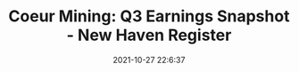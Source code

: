 ---
"title": "Coeur Mining: Q3 Earnings Snapshot - New Haven Register"
"date": "2021-10-27 22:6:37"
"feed_name": "GOOGLENEWSMINING"
"feed_website": "https://news.google.com/search?q=mining%2Bincident&hl=en-US&gl=US&ceid=US:en"
"feed_rss": "https://news.google.com/rss/search?q=mining%2Bincident&hl=en-US&gl=US&ceid=US:en"
"link": "https://www.nhregister.com/business/article/Coeur-Mining-Q3-Earnings-Snapshot-16569658.php"
"source": "{'href': 'https://www.nhregister.com', 'title': 'New Haven Register'}"
"file": "_posts/2021-1-1-ace5623ce129f3bb3b3be2061fb05606185687b1.md"
"accident": "0"
"drilling": "0"
"dead": "0"
"injured": "0"
"arrested": "0"
"place": "unknown place"
"where": "unknown site"
"causes": "unknown"
"place_uri": "unknown place"
---